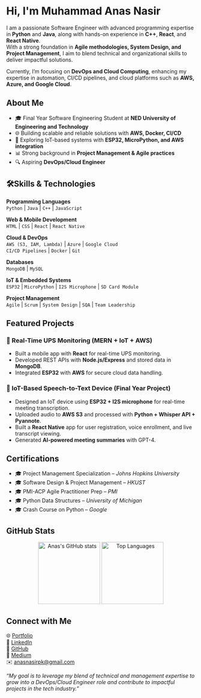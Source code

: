 # Hi, I'm Muhammad Anas Nasir  

I am a passionate Software Engineer with advanced programming expertise in **Python** and **Java**, along with hands-on experience in **C++**, **React**, and **React Native**.  
With a strong foundation in **Agile methodologies, System Design, and Project Management**, I aim to blend technical and organizational skills to deliver impactful solutions.  

Currently, I’m focusing on **DevOps and Cloud Computing**, enhancing my expertise in automation, CI/CD pipelines, and cloud platforms such as **AWS, Azure, and Google Cloud**.  


## About Me  
- 🎓 Final Year Software Engineering Student at **NED University of Engineering and Technology**  
- 🌐 Building scalable and reliable solutions with **AWS, Docker, CI/CD**  
- 🔗 Exploring IoT-based systems with **ESP32, MicroPython, and AWS integration**  
- 📊 Strong background in **Project Management & Agile practices**  
- 🔍 Aspiring **DevOps/Cloud Engineer**  


## 🛠Skills & Technologies  

**Programming Languages**  
`Python` | `Java` | `C++` | `JavaScript`  

**Web & Mobile Development**  
`HTML` | `CSS` | `React` | `React Native`  

**Cloud & DevOps**  
`AWS (S3, IAM, Lambda)` | `Azure` | `Google Cloud`  
`CI/CD Pipelines` | `Docker` | `Git`  

**Databases**  
`MongoDB` | `MySQL`  

**IoT & Embedded Systems**  
`ESP32` | `MicroPython` | `I2S Microphone` | `SD Card Module`  

**Project Management**  
`Agile` | `Scrum` | `System Design` | `SQA` | `Team Leadership`  


## Featured Projects  

### 🔋 Real-Time UPS Monitoring (MERN + IoT + AWS)  
- Built a mobile app with **React** for real-time UPS monitoring.  
- Developed REST APIs with **Node.js/Express** and stored data in **MongoDB**.  
- Integrated **ESP32** with **AWS** for secure cloud data handling.  

### 🎤 IoT-Based Speech-to-Text Device (Final Year Project)  
- Designed an IoT device using **ESP32 + I2S microphone** for real-time meeting transcription.  
- Uploaded audio to **AWS S3** and processed with **Python + Whisper API + Pyannote**.  
- Built a **React Native** app for user registration, voice enrollment, and live transcript viewing.  
- Generated **AI-powered meeting summaries** with GPT-4.  


## Certifications  
- 🎓 Project Management Specialization – *Johns Hopkins University*  
- 🎓 Software Design & Project Management – *HKUST*  
- 🎓 PMI-ACP Agile Practitioner Prep – *PMI*  
- 🎓 Python Data Structures – *University of Michigan*  
- 🎓 Crash Course on Python – *Google*  

## GitHub Stats  

<p align="center">
  <img src="https://github-readme-stats.vercel.app/api?username=m-anasnasir&show_icons=true&theme=tokyonight" alt="Anas's GitHub stats" height="165"/>
  <img src="https://github-readme-stats.vercel.app/api/top-langs/?username=m-anasnasir&layout=compact&theme=tokyonight" alt="Top Languages" height="165"/>
</p>  


## Connect with Me  

🌐 [Portfolio](https://anasnasir.me)  
💼 [LinkedIn](https://linkedin.com/in/m-anasnasir)  
📂 [GitHub](https://github.com/m-anasnasir)  
📝 [Medium](https://m-anasnasir.medium.com)  
✉️ anasnasirpk@gmail.com  

*“My goal is to leverage my blend of technical and management expertise to grow into a DevOps/Cloud Engineer role and contribute to impactful projects in the tech industry.”*  
